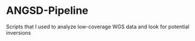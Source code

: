 # ANGSD-Pipeline
Scripts that I used to analyze low-coverage WGS data and look for potential inversions
